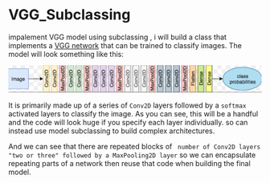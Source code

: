 # VGG_Subclassing
impalement VGG model using subclassing , i will build a class that implements a [VGG network](https://towardsdatascience.com/vgg-neural-networks-the-next-step-after-alexnet-3f91fa9ffe2c) that can be trained to classify images. The model will look something like this:

![image](https://github.com/HadeerArafa/VGG_Subclassing/blob/main/VGG.png)

It is primarily made up of a series of `Conv2D` layers followed by a `softmax` activated layers to classify the image. As you can see, this will be a handful and the code will look huge if you specify each layer individually. so can instead use model subclassing to build complex architectures. 

And we can see that there are repeated blocks of ` number of Conv2D layers "two or three" followed by a MaxPooling2D layer` so we can encapsulate repeating parts of a network then reuse that code when building the final model.
